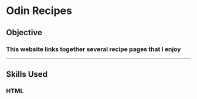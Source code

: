 # Odin Recipes

## Objective

### This website links together several recipe pages that I enjoy

---

## Skills Used

### HTML
